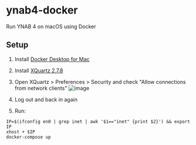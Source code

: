 # ynab4-docker

Run YNAB 4 on macOS using Docker

## Setup

1. Install [Docker Desktop for Mac](https://download.docker.com/mac/stable/Docker.dmg)
1. Install [XQuartz 2.7.8](https://www.xquartz.org/releases/XQuartz-2.7.8.html)
1. Open XQuartz > Preferences > Security and check "Allow connections from network clients" ![image](https://user-images.githubusercontent.com/759811/59886353-3a06c880-9384-11e9-8453-345a0365dce3.png)

1. Log out and back in again
1. Run:
```
IP=$(ifconfig en0 | grep inet | awk '$1=="inet" {print $2}') && export IP
xhost + $IP
docker-compose up
